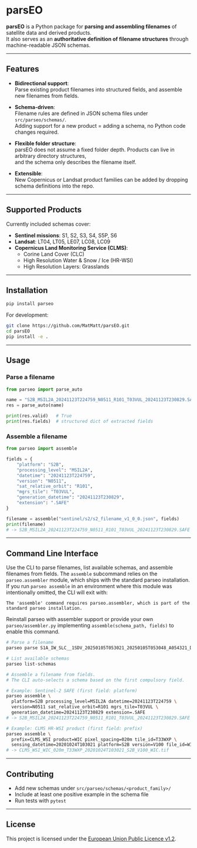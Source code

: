 # parsEO

**parsEO** is a Python package for **parsing and assembling filenames** of satellite data and derived products.  
It also serves as an **authoritative definition of filename structures** through machine-readable JSON schemas.

---

## Features

- **Bidirectional support**:  
  Parse existing product filenames into structured fields, and assemble new filenames from fields.

- **Schema-driven**:  
  Filename rules are defined in JSON schema files under `src/parseo/schemas/`.  
  Adding support for a new product = adding a schema, no Python code changes required.

- **Flexible folder structure**:  
  parsEO does not assume a fixed folder depth. Products can live in arbitrary directory structures,  
  and the schema only describes the filename itself.

- **Extensible**:  
  New Copernicus or Landsat product families can be added by dropping schema definitions into the repo.

---

## Supported Products

Currently included schemas cover:

- **Sentinel missions**: S1, S2, S3, S4, S5P, S6  
- **Landsat**: LT04, LT05, LE07, LC08, LC09  
- **Copernicus Land Monitoring Service (CLMS)**:
  - Corine Land Cover (CLC)  
  - High Resolution Water & Snow / Ice (HR-WSI)  
  - High Resolution Layers: Grasslands  
---

## Installation

```bash
pip install parseo
```

For development:

```bash
git clone https://github.com/MatMatt/parsEO.git
cd parsEO
pip install -e .
```

---

## Usage

### Parse a filename

```python
from parseo import parse_auto

name = "S2B_MSIL2A_20241123T224759_N0511_R101_T03VUL_20241123T230829.SAFE"
res = parse_auto(name)

print(res.valid)   # True
print(res.fields)  # structured dict of extracted fields
```

### Assemble a filename

```python
from parseo import assemble

fields = {
    "platform": "S2B",
    "processing_level": "MSIL2A",
    "datetime": "20241123T224759",
    "version": "N0511",
    "sat_relative_orbit": "R101",
    "mgrs_tile": "T03VUL",
    "generation_datetime": "20241123T230829",
    "extension": ".SAFE"
}

filename = assemble("sentinel/s2/s2_filename_v1_0_0.json", fields)
print(filename)
# -> S2B_MSIL2A_20241123T224759_N0511_R101_T03VUL_20241123T230829.SAFE
```

---

## Command Line Interface

Use the CLI to parse filenames, list available schemas, and assemble filenames from fields.
The `assemble` subcommand relies on the `parseo.assembler` module, which ships with the
standard parseo installation. If you run `parseo assemble` in an environment where this
module was intentionally omitted, the CLI will exit with:

```
The 'assemble' command requires parseo.assembler, which is part of the standard parseo installation.
```

Reinstall parseo with assembler support or provide your own `parseo/assembler.py`
implementing `assemble(schema_path, fields)` to enable this command.

```bash
# Parse a filename
parseo parse S1A_IW_SLC__1SDV_20250105T053021_20250105T053048_A054321_D068F2E_ABC123.SAFE

# List available schemas
parseo list-schemas

# Assemble a filename from fields.
# The CLI auto-selects a schema based on the first compulsory field.

# Example: Sentinel-2 SAFE (first field: platform)
parseo assemble \
  platform=S2B processing_level=MSIL2A datetime=20241123T224759 \
  version=N0511 sat_relative_orbit=R101 mgrs_tile=T03VUL \
  generation_datetime=20241123T230829 extension=.SAFE
# -> S2B_MSIL2A_20241123T224759_N0511_R101_T03VUL_20241123T230829.SAFE

# Example: CLMS HR-WSI product (first field: prefix)
parseo assemble \
  prefix=CLMS_WSI product=WIC pixel_spacing=020m tile_id=T33WXP \
  sensing_datetime=20201024T103021 platform=S2B version=V100 file_id=WIC extension=.tif
# -> CLMS_WSI_WIC_020m_T33WXP_20201024T103021_S2B_V100_WIC.tif
```

---

## Contributing

- Add new schemas under `src/parseo/schemas/<product_family>/`  
- Include at least one positive example in the schema file  
- Run tests with `pytest`

---

## License

This project is licensed under the [European Union Public Licence v1.2](LICENSE.txt).
